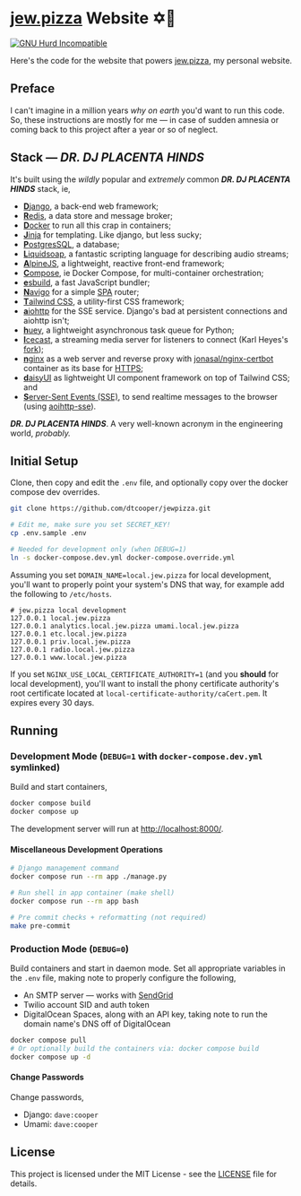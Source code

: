 # [jew.pizza](https://jew.pizza) Website ✡️🍕

[![GNU Hurd Incompatible](https://img.shields.io/badge/GNU%20Hurd-incompatible-red?logo=gnu&style=for-the-badge)](https://github.com/dtcooper/jewpizza/issues/1)

Here's the code for the website that powers [jew.pizza](https://jew.pizza), my
personal website.


## Preface

I can't imagine in a million years _why on earth_ you'd want to run this code.
So, these instructions are mostly for me &mdash; in case of sudden amnesia or
coming back to this project after a year or so of neglect.


## Stack &mdash; **_DR. DJ PLACENTA HINDS_**

It's built using the _wildly_ popular and _extremely_ common
**_DR. DJ PLACENTA HINDS_** stack, ie,

* [**D**jango](https://www.djangoproject.com/), a back-end web framework;
* [**R**edis](https://redis.io/), a data store and message broker;
* [**D**ocker](https://www.docker.com/) to run all this crap in containers;
* [**J**inja](https://jinja.palletsprojects.com/) for templating. Like django,
    but less sucky;
* [**P**ostgresSQL](https://www.postgresql.org/), a database;
* [**L**iquidsoap](https://www.liquidsoap.info/), a fantastic scripting language
    for describing audio streams;
* [**A**lpineJS](https://alpinejs.dev/), a lightweight, reactive front-end
    framework;
* [**C**ompose](https://docs.docker.com/compose/), ie Docker Compose, for
    multi-container orchestration;
* [**e**sbuild](https://esbuild.github.io/), a fast JavaScript bundler;
* [**N**avigo](https://github.com/krasimir/navigo) for a simple
    [SPA](https://en.wikipedia.org/wiki/Single-page_application) router;
* [**T**ailwind CSS](https://tailwindcss.com/), a utility-first CSS framework;
* [**a**iohttp](https://docs.aiohttp.org/) for the SSE service. Django's bad at
    persistent connections and aiohttp isn't;
* [**h**uey](https://huey.readthedocs.io/), a lightweight asynchronous task
    queue for Python;
* [**I**cecast](https://icecast.org/), a streaming media server for listeners to
    connect (Karl Heyes's [fork](https://github.com/karlheyes/icecast-kh));
* [**n**ginx](https://www.nginx.com/) as a web server and reverse proxy with
    [jonasal/nginx-certbot](https://github.com/JonasAlfredsson/docker-nginx-certbot/)
    container as its base for [HTTPS](https://en.wikipedia.org/wiki/HTTPS);
* [**d**aisyUI](https://daisyui.com/) as lightweight UI component framework on
    top of Tailwind CSS; and
* [**S**erver-Sent Events (SSE)](https://en.wikipedia.org/wiki/Server-sent_events),
    to send realtime messages to the browser (using
    [aoihttp-sse](https://github.com/aio-libs/aiohttp-sse)).


**_DR. DJ PLACENTA HINDS_**. A very well-known acronym in the engineering world,
_probably._


## Initial Setup
Clone, then copy and edit the `.env` file, and optionally copy over the docker
compose dev overrides.

```bash
git clone https://github.com/dtcooper/jewpizza.git

# Edit me, make sure you set SECRET_KEY!
cp .env.sample .env

# Needed for development only (when DEBUG=1)
ln -s docker-compose.dev.yml docker-compose.override.yml
```

Assuming you set `DOMAIN_NAME=local.jew.pizza` for local development, you'll
want to properly point your system's DNS that way, for example add the following
to `/etc/hosts`.

```
# jew.pizza local development
127.0.0.1 local.jew.pizza
127.0.0.1 analytics.local.jew.pizza umami.local.jew.pizza
127.0.0.1 etc.local.jew.pizza
127.0.0.1 priv.local.jew.pizza
127.0.0.1 radio.local.jew.pizza
127.0.0.1 www.local.jew.pizza
```

If you set `NGINX_USE_LOCAL_CERTIFICATE_AUTHORITY=1` (and you **should** for
local development), you'll want to install the phony certificate authority's
root certificate located at `local-certificate-authority/caCert.pem`. It expires
every 30 days.


## Running

### Development Mode (`DEBUG=1` with `docker-compose.dev.yml` symlinked)

Build and start containers,

```bash
docker compose build
docker compose up
```

The development server will run at <http://localhost:8000/>.


#### Miscellaneous Development Operations

```bash
# Django management command
docker compose run --rm app ./manage.py

# Run shell in app container (make shell)
docker compose run --rm app bash

# Pre commit checks + reformatting (not required)
make pre-commit
```


### Production Mode (`DEBUG=0`)

Build containers and start in daemon mode. Set all appropriate variables in the
`.env` file, making note to properly configure the following,

* An SMTP server &mdash; works with [SendGrid](https://sendgrid.com/)
* Twilio account SID and auth token
* DigitalOcean Spaces, along with an API key, taking note to run the domain
    name's DNS off of DigitalOcean

```bash
docker compose pull
# Or optionally build the containers via: docker compose build
docker compose up -d
```

#### Change Passwords

Change passwords,

* Django: `dave:cooper`
* Umami: `dave:cooper`


## License

This project is licensed under the MIT License - see the [LICENSE](LICENSE) file
for details.
